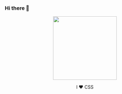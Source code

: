 ### Hi there 👋

<div id="header" align="center">
  <img src="https://i.gifer.com/origin/06/06867fc80e729d9b31ecdd14e0638aea_w200.gif" width="200" header="200"/>
</div>
<p align="center">I ♥ СSS</p>

<!--
**StasRozel/StasRozel** is a ✨ _special_ ✨ repository because its `README.md` (this file) appears on your GitHub profile.

Here are some ideas to get you started:

- 🔭 I’m currently working on ...
- 🌱 I’m currently learning ...
- 👯 I’m looking to collaborate on ...
- 🤔 I’m looking for help with ...
- 💬 Ask me about ...
- 📫 How to reach me: ...
- 😄 Pronouns: ...
- ⚡ Fun fact: ...
-->
